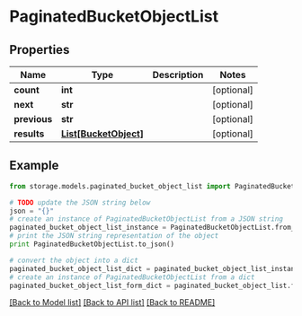# PaginatedBucketObjectList


## Properties

Name | Type | Description | Notes
------------ | ------------- | ------------- | -------------
**count** | **int** |  | [optional] 
**next** | **str** |  | [optional] 
**previous** | **str** |  | [optional] 
**results** | [**List[BucketObject]**](BucketObject.md) |  | [optional] 

## Example

```python
from storage.models.paginated_bucket_object_list import PaginatedBucketObjectList

# TODO update the JSON string below
json = "{}"
# create an instance of PaginatedBucketObjectList from a JSON string
paginated_bucket_object_list_instance = PaginatedBucketObjectList.from_json(json)
# print the JSON string representation of the object
print PaginatedBucketObjectList.to_json()

# convert the object into a dict
paginated_bucket_object_list_dict = paginated_bucket_object_list_instance.to_dict()
# create an instance of PaginatedBucketObjectList from a dict
paginated_bucket_object_list_form_dict = paginated_bucket_object_list.from_dict(paginated_bucket_object_list_dict)
```
[[Back to Model list]](../README.md#documentation-for-models) [[Back to API list]](../README.md#documentation-for-api-endpoints) [[Back to README]](../README.md)


